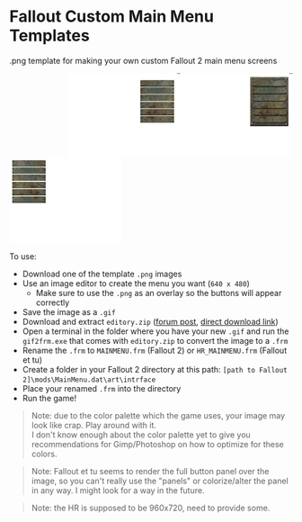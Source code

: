 # Fallout Custom Main Menu Templates

.png template for making your own custom Fallout 2 main menu screens

<img src="Fallout1_MainMenu_Template_Full.png" width="200px" align="right">
<img src="Fallout1_MainMenu_Template_Panels.png" width="200px" align="right">
<img src="Fallout2_MainMenu_Template.png" width="200px">

To use:
- Download one of the template `.png` images
- Use an image editor to create the menu you want (`640 x 480`)
  - Make sure to use the `.png` as an overlay so the buttons will appear correctly
- Save the image as a `.gif`
- Download and extract `editory.zip` ([forum post](https://www.nma-fallout.com/threads/frm-converter.220348/#post-4428264), [direct download link](http://madbrahmin.cz/download/fallout2/editors/editory.zip))
- Open a terminal in the folder where you have your new `.gif` and run the `gif2frm.exe` that comes with `editory.zip` to convert the image to a `.frm`
- Rename the `.frm` to `MAINMENU.frm` (Fallout 2) or `HR_MAINMENU.frm` (Fallout et tu)
- Create a folder in your Fallout 2 directory at this path: `[path to Fallout 2]\mods\MainMenu.dat\art\intrface`
- Place your renamed `.frm` into the directory
- Run the game!

> Note: due to the color palette which the game uses, your image may look like crap. Play around with it.  
> I don't know enough about the color palette yet to give you recommendations for Gimp/Photoshop on how to optimize for these colors.

> Note: Fallout et tu seems to render the full button panel over the image, so you can't really use the "panels" or colorize/alter the panel in any way. I might look for a way in the future.

> Note: the HR is supposed to be 960x720, need to provide some.
